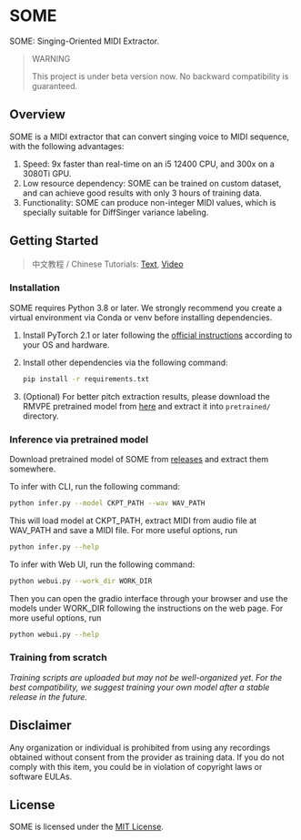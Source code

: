 # SOME
SOME: Singing-Oriented MIDI Extractor.

> WARNING
>
> This project is under beta version now. No backward compatibility is guaranteed.

## Overview

SOME is a MIDI extractor that can convert singing voice to MIDI sequence, with the following advantages:

1. Speed: 9x faster than real-time on an i5 12400 CPU, and 300x on a 3080Ti GPU.
2. Low resource dependency: SOME can be trained on custom dataset, and can achieve good results with only 3 hours of training data.
3. Functionality: SOME can produce non-integer MIDI values, which is specially suitable for DiffSinger variance labeling.

## Getting Started

> 中文教程 / Chinese Tutorials: [Text](https://openvpi-docs.feishu.cn/wiki/RaHSwdMQvisdcKkRFpqclhM7ndc), [Video](https://www.bilibili.com/video/BV1my4y1N7VR)

### Installation

SOME requires Python 3.8 or later. We strongly recommend you create a virtual environment via Conda or venv before installing dependencies.

1. Install PyTorch 2.1 or later following the [official instructions](https://pytorch.org/get-started/locally/) according to your OS and hardware.

2. Install other dependencies via the following command:

   ```bash
   pip install -r requirements.txt
   ```

3. (Optional) For better pitch extraction results, please download the RMVPE pretrained model from [here](https://github.com/yxlllc/RMVPE/releases) and extract it into `pretrained/` directory.

### Inference via pretrained model

Download pretrained model of SOME from [releases](https://github.com/openvpi/SOME/releases) and extract them somewhere.

To infer with CLI, run the following command:

```bash
python infer.py --model CKPT_PATH --wav WAV_PATH
```

This will load model at CKPT_PATH, extract MIDI from audio file at WAV_PATH and save a MIDI file. For more useful options, run

```bash
python infer.py --help
```

To infer with Web UI, run the following command:

```bash
python webui.py --work_dir WORK_DIR
```

Then you can open the gradio interface through your browser and use the models under WORK_DIR following the instructions on the web page. For more useful options, run

```bash
python webui.py --help
```

### Training from scratch

_Training scripts are uploaded but may not be well-organized yet. For the best compatibility, we suggest training your own model after a stable release in the future._


## Disclaimer

Any organization or individual is prohibited from using any recordings obtained without consent from the provider as training data. If you do not comply with this item, you could be in violation of copyright laws or software EULAs.

## License

SOME is licensed under the [MIT License](LICENSE).

